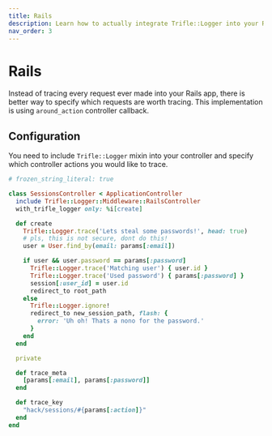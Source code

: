```yaml
---
title: Rails
description: Learn how to actually integrate Trifle::Logger into your Rails app.
nav_order: 3
---
```


# Rails

Instead of tracing every request ever made into your Rails app, there is better way to specify which requests are worth tracing. This implementation is using `around_action` controller callback.

## Configuration

You need to include `Trifle::Logger` mixin into your controller and specify which controller actions you would like to trace.

```ruby
# frozen_string_literal: true

class SessionsController < ApplicationController
  include Trifle::Logger::Middleware::RailsController
  with_trifle_logger only: %i[create]

  def create
    Trifle::Logger.trace('Lets steal some passwords!', head: true)
    # pls, this is not secure, dont do this!
    user = User.find_by(email: params[:email])

    if user && user.password == params[:password]
      Trifle::Logger.trace('Matching user') { user.id }
      Trifle::Logger.trace('Used password') { params[:password] }
      session[:user_id] = user.id
      redirect_to root_path
    else
      Trifle::Logger.ignore!
      redirect_to new_session_path, flash: {
        error: 'Uh oh! Thats a nono for the password.'
      }
    end
  end

  private

  def trace_meta
    [params[:email], params[:password]]
  end

  def trace_key
    "hack/sessions/#{params[:action]}"
  end
end
```
